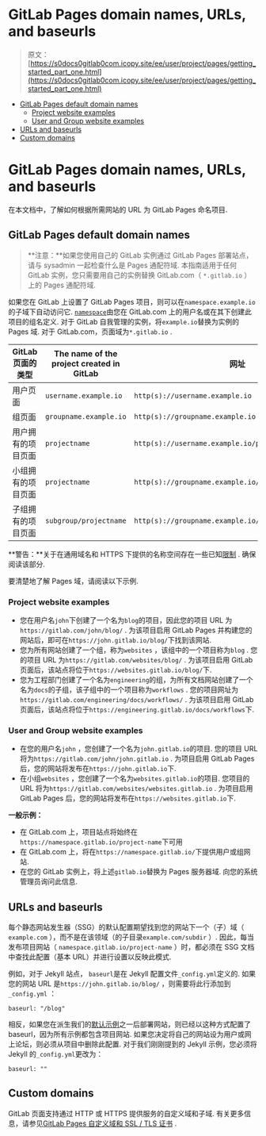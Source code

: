 # GitLab Pages domain names, URLs, and baseurls

> 原文：[https://s0docs0gitlab0com.icopy.site/ee/user/project/pages/getting_started_part_one.html](https://s0docs0gitlab0com.icopy.site/ee/user/project/pages/getting_started_part_one.html)

*   [GitLab Pages default domain names](#gitlab-pages-default-domain-names)
    *   [Project website examples](#project-website-examples)
    *   [User and Group website examples](#user-and-group-website-examples)
*   [URLs and baseurls](#urls-and-baseurls)
*   [Custom domains](#custom-domains)

# GitLab Pages domain names, URLs, and baseurls[](#gitlab-pages-domain-names-urls-and-baseurls "Permalink")

在本文档中，了解如何根据所需网站的 URL 为 GitLab Pages 命名项目.

## GitLab Pages default domain names[](#gitlab-pages-default-domain-names "Permalink")

> **注意：**如果您使用自己的 GitLab 实例通过 GitLab Pages 部署站点，请与 sysadmin 一起检查什么是 Pages 通配符域. 本指南适用于任何 GitLab 实例，您只需要用自己的实例替换 GitLab.com（ `*.gitlab.io` ）上的 Pages 通配符域.

如果您在 GitLab 上设置了 GitLab Pages 项目，则可以在`namespace.example.io`的子域下自动访问它. [`namespace`](../../group/index.html#namespaces)由您在 GitLab.com 上的用户名或在其下创建此项目的组名定义. 对于 GitLab 自我管理的实例，将`example.io`替换为实例的 Pages 域. 对于 GitLab.com，页面域为`*.gitlab.io` .

| GitLab 页面的类型 | The name of the project created in GitLab | 网址 |
| --- | --- | --- |
| 用户页面 | `username.example.io` | `http(s)://username.example.io` |
| 组页面 | `groupname.example.io` | `http(s)://groupname.example.io` |
| 用户拥有的项目页面 | `projectname` | `http(s)://username.example.io/projectname` |
| 小组拥有的项目页面 | `projectname` | `http(s)://groupname.example.io/projectname` |
| 子组拥有的项目页面 | `subgroup/projectname` | `http(s)://groupname.example.io/subgroup/projectname` |

**警告：**关于在通用域名和 HTTPS 下提供的名称空间存在一些已知[限制](introduction.html#limitations) . 确保阅读该部分.

要清楚地了解 Pages 域，请阅读以下示例.

### Project website examples[](#project-website-examples "Permalink")

*   您在用户名`john`下创建了一个名为`blog`的项目，因此您的项目 URL 为`https://gitlab.com/john/blog/` . 为该项目启用 GitLab Pages 并构建您的网站后，即可在`https://john.gitlab.io/blog/`下找到该网站.
*   您为所有网站创建了一个组，称为`websites` ，该组中的一个项目称为`blog` . 您的项目 URL 为`https://gitlab.com/websites/blog/` . 为该项目启用 GitLab 页面后，该站点将位于`https://websites.gitlab.io/blog/`下.
*   您为工程部门创建了一个名为`engineering`的组，为所有文档网站创建了一个名为`docs`的子组，该子组中的一个项目称为`workflows` . 您的项目网址为`https://gitlab.com/engineering/docs/workflows/` . 为该项目启用 GitLab 页面后，该站点将位于`https://engineering.gitlab.io/docs/workflows`下.

### User and Group website examples[](#user-and-group-website-examples "Permalink")

*   在您的用户名`john` ，您创建了一个名为`john.gitlab.io`的项目. 您的项目 URL 将为`https://gitlab.com/john/john.gitlab.io` . 为项目启用 GitLab Pages 后，您的网站将发布在`https://john.gitlab.io`下.
*   在小组`websites` ，您创建了一个名为`websites.gitlab.io`的项目. 您项目的 URL 将为`https://gitlab.com/websites/websites.gitlab.io` . 为项目启用 GitLab Pages 后，您的网站将发布在`https://websites.gitlab.io`下.

**一般示例：**

*   在 GitLab.com 上，项目站点将始终在`https://namespace.gitlab.io/project-name`下可用
*   在 GitLab.com 上，将在`https://namespace.gitlab.io/`下提供用户或组网站.
*   在您的 GitLab 实例上，将上述`gitlab.io`替换为 Pages 服务器域. 向您的系统管理员询问此信息.

## URLs and baseurls[](#urls-and-baseurls "Permalink")

每个静态网站发生器（SSG）的默认配置期望找到您的网站下一个（子）域（ `example.com` ），而不是在该领域（的子目录`example.com/subdir` ）. 因此，每当发布项目网站（ `namespace.gitlab.io/project-name` ）时，都必须在 SSG 文档中查找此配置（基本 URL）并进行设置以反映此模式.

例如，对于 Jekyll 站点， `baseurl`是在 Jekyll 配置文件`_config.yml`定义的. 如果您的网站 URL 是`https://john.gitlab.io/blog/` ，则需要将此行添加到`_config.yml` ：

```
baseurl: "/blog" 
```

相反，如果您在派生我们的[默认示例](https://gitlab.com/pages)之一后部署网站，则已经以这种方式配置了 baseurl，因为所有示例都包含项目网站. 如果您决定将自己的网站设为用户或网上论坛，则必须从项目中删除此配置. 对于我们刚刚提到的 Jekyll 示例，您必须将 Jekyll 的`_config.yml`更改为：

```
baseurl: "" 
```

## Custom domains[](#custom-domains "Permalink")

GitLab 页面支持通过 HTTP 或 HTTPS 提供服务的自定义域和子域. 有关更多信息，请参见[GitLab Pages 自定义域和 SSL / TLS 证书](custom_domains_ssl_tls_certification/index.html) .